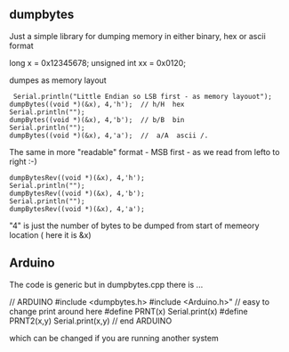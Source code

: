 ## dumpbytes

Just a simple library for dumping memory  in either binary, hex or ascii format


long x = 0x12345678;
unsigned int xx = 0x0120;


dumpes as memory layout


     Serial.println("Little Endian so LSB first - as memory layouot");
    dumpBytes((void *)(&x), 4,'h');  // h/H  hex
    Serial.println("");
    dumpBytes((void *)(&x), 4,'b');  // b/B  bin
    Serial.println("");
    dumpBytes((void *)(&x), 4,'a');  //  a/A  ascii /.

The same in more "readable" format - MSB first - as we read from lefto to right :-)

    dumpBytesRev((void *)(&x), 4,'h');
    Serial.println("");
    dumpBytesRev((void *)(&x), 4,'b');
    Serial.println("");
    dumpBytesRev((void *)(&x), 4,'a'); 


"4" is just the number of bytes to be dumped from start of memeory location   ( here it is &x)



## Arduino

The code is generic but in dumpbytes.cpp there is ...

// ARDUINO
#include <dumpbytes.h>
#include <Arduino.h>"
// easy to change print around here 
#define PRNT(x) Serial.print(x)
#define PRNT2(x,y) Serial.print(x,y)
// end ARDUINO


which can be changed if you are running another system

